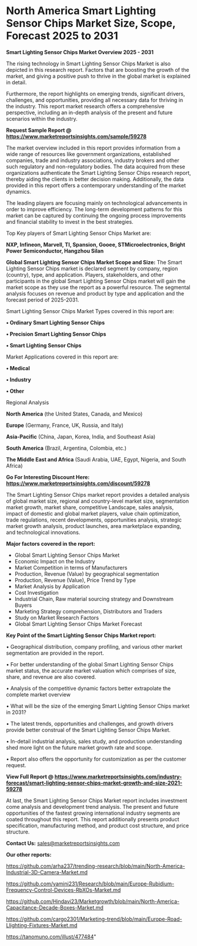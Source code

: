 # North America Smart Lighting Sensor Chips Market Size, Scope, Forecast 2025 to 2031

<Strong> Smart Lighting Sensor Chips Market Overview 2025 - 2031</strong>

The rising technology in Smart Lighting Sensor Chips Market is also depicted in this research report. Factors that are boosting the growth of the market, and giving a positive push to thrive in the global market is explained in detail.

Furthermore, the report highlights on emerging trends, significant drivers, challenges, and opportunities, providing all necessary data for thriving in the industry. This report market research offers a comprehensive perspective, including an in-depth analysis of the present and future scenarios within the industry.

<strong>Request Sample Report @ <a href=https://www.marketreportsinsights.com/sample/59278>https://www.marketreportsinsights.com/sample/59278</a></strong>

The market overview included in this report provides information from a wide range of resources like government organizations, established companies, trade and industry associations, industry brokers and other such regulatory and non-regulatory bodies. The data acquired from these organizations authenticate the Smart Lighting Sensor Chips research report, thereby aiding the clients in better decision making. Additionally, the data provided in this report offers a contemporary understanding of the market dynamics.

The leading players are focusing mainly on technological advancements in order to improve efficiency. The long-term development patterns for this market can be captured by continuing the ongoing process improvements and financial stability to invest in the best strategies.

Top Key players of Smart Lighting Sensor Chips Market are:

<strong>NXP, Infineon, Marvell, TI, Spansion, Gooee, STMicroelectronics, Bright Power Semiconductor, Hangzhou Silan</strong>

<strong><b>Global Smart Lighting Sensor Chips Market Scope and Size:</b></strong>
The Smart Lighting Sensor Chips market is declared segment by company, region (country), type, and application. Players, stakeholders, and other participants in the global Smart Lighting Sensor Chips market will gain the market scope as they use the report as a powerful resource. The segmental analysis focuses on revenue and product by type and application and the forecast period of 2025-2031.

Smart Lighting Sensor Chips Market Types covered in this report are:

<strong>• Ordinary Smart Lighting Sensor Chips

• Precision Smart Lighting Sensor Chips

• Smart Lighting Sensor Chips</strong>

Market Applications covered in this report are:

<strong>• Medical

• Industry

• Other</strong> 

Regional Analysis

<strong>North America</strong> (the United States, Canada, and Mexico)

<strong>Europe</strong> (Germany, France, UK, Russia, and Italy)

<strong>Asia-Pacific</strong> (China, Japan, Korea, India, and Southeast Asia)

<strong>South America</strong> (Brazil, Argentina, Colombia, etc.)

<strong>The Middle East and Africa</strong> (Saudi Arabia, UAE, Egypt, Nigeria, and South Africa)

<strong>Go For Interesting Discount Here: <a href=https://www.marketreportsinsights.com/discount/59278>https://www.marketreportsinsights.com/discount/59278</a></strong>

The Smart Lighting Sensor Chips market report provides a detailed analysis of global market size, regional and country-level market size, segmentation market growth, market share, competitive Landscape, sales analysis, impact of domestic and global market players, value chain optimization, trade regulations, recent developments, opportunities analysis, strategic market growth analysis, product launches, area marketplace expanding, and technological innovations.

<strong><b>Major factors covered in the report:</b></strong>
<ul>
  <li>Global Smart Lighting Sensor Chips Market </li>
  <li>Economic Impact on the Industry</li>
  <li>Market Competition in terms of Manufacturers</li>
  <li>Production, Revenue (Value) by geographical segmentation</li>
  <li>Production, Revenue (Value), Price Trend by Type</li>
  <li>Market Analysis by Application</li>
  <li>Cost Investigation</li>
  <li>Industrial Chain, Raw material sourcing strategy and Downstream Buyers</li>
  <li>Marketing Strategy comprehension, Distributors and Traders</li>
  <li>Study on Market Research Factors</li>
  <li>Global Smart Lighting Sensor Chips Market Forecast</li>
</ul>

<strong><b>Key Point of the Smart Lighting Sensor Chips Market report:</b></strong>

• Geographical distribution, company profiling, and various other market segmentation are provided in the report.

• For better understanding of the global Smart Lighting Sensor Chips market status, the accurate market valuation which comprises of size, share, and revenue are also covered.

• Analysis of the competitive dynamic factors better extrapolate the complete market overview

• What will be the size of the emerging Smart Lighting Sensor Chips market in 2031?

• The latest trends, opportunities and challenges, and growth drivers provide better construal of the Smart Lighting Sensor Chips Market.

• In-detail industrial analysis, sales study, and production understanding shed more light on the future market growth rate and scope.

• Report also offers the opportunity for customization as per the customer request.

<strong><b>View Full Report @ <a href=https://www.marketreportsinsights.com/industry-forecast/smart-lighting-sensor-chips-market-growth-and-size-2021-59278>https://www.marketreportsinsights.com/industry-forecast/smart-lighting-sensor-chips-market-growth-and-size-2021-59278</a></b></strong>


At last, the Smart Lighting Sensor Chips Market report includes investment come analysis and development trend analysis. The present and future opportunities of the fastest growing international industry segments are coated throughout this report. This report additionally presents product specification, manufacturing method, and product cost structure, and price structure.

<strong>Contact Us:</strong>
sales@marketreportsinsights.com

<strong>Our other reports:</strong>

<a href=https://github.com/arha237/trending-research/blob/main/North-America-Industrial-3D-Camera-Market.md>https://github.com/arha237/trending-research/blob/main/North-America-Industrial-3D-Camera-Market.md</a>

<a href=https://github.com/yamini231/Research/blob/main/Europe-Rubidium-Frequency-Control-Devices-RbXOs-Market.md>https://github.com/yamini231/Research/blob/main/Europe-Rubidium-Frequency-Control-Devices-RbXOs-Market.md</a>

<a href=https://github.com/Hindavi23/Marketgrowth/blob/main/North-America-Capacitance-Decade-Boxes-Market.md>https://github.com/Hindavi23/Marketgrowth/blob/main/North-America-Capacitance-Decade-Boxes-Market.md</a>

<a href=https://github.com/cargo2301/Marketing-trend/blob/main/Europe-Road-Llighting-Fixtures-Market.md>https://github.com/cargo2301/Marketing-trend/blob/main/Europe-Road-Llighting-Fixtures-Market.md</a>

<a href=https://tanomuno.com/illust/477484>https://tanomuno.com/illust/477484</a>"
